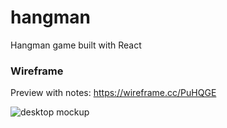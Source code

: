 # hangman
Hangman game built with React

### Wireframe

Preview with notes: https://wireframe.cc/PuHQGE

![desktop mockup](https://github.com/aaronkyl/hangman/docs/img/mockup_desktop.png)